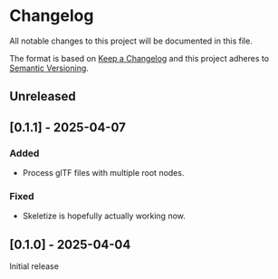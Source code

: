 # Changelog
All notable changes to this project will be documented in this file.

The format is based on [Keep a Changelog](http://keepachangelog.com/en/1.0.0/)
and this project adheres to [Semantic Versioning](https://semver.org/spec/v2.0.0.html).

## Unreleased

## [0.1.1] - 2025-04-07

### Added
- Process glTF files with multiple root nodes.

### Fixed
- Skeletize is hopefully actually working now.

## [0.1.0] - 2025-04-04
Initial release
